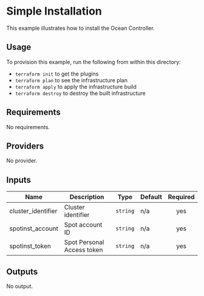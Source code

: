 # Simple Installation

This example illustrates how to install the Ocean Controller.

## Usage

To provision this example, run the following from within this directory:
- `terraform init` to get the plugins
- `terraform plan` to see the infrastructure plan
- `terraform apply` to apply the infrastructure build
- `terraform destroy` to destroy the built infrastructure

<!-- BEGINNING OF PRE-COMMIT-TERRAFORM DOCS HOOK -->
## Requirements

No requirements.

## Providers

No provider.

## Inputs

| Name | Description | Type | Default | Required |
|------|-------------|------|---------|:--------:|
| cluster\_identifier | Cluster identifier | `string` | n/a | yes |
| spotinst\_account | Spot account ID | `string` | n/a | yes |
| spotinst\_token | Spot Personal Access token | `string` | n/a | yes |

## Outputs

No output.

<!-- END OF PRE-COMMIT-TERRAFORM DOCS HOOK -->

